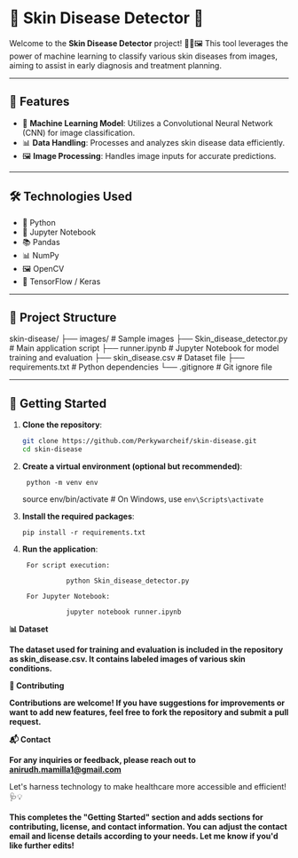 # 🧴 Skin Disease Detector 🧬

Welcome to the **Skin Disease Detector** project! 🧑‍⚕️🖼️ This tool leverages the power of machine learning to classify various skin diseases from images, aiming to assist in early diagnosis and treatment planning.

---

## 🚀 Features

- 🧠 **Machine Learning Model**: Utilizes a Convolutional Neural Network (CNN) for image classification.
- 📊 **Data Handling**: Processes and analyzes skin disease data efficiently.
- 🖼️ **Image Processing**: Handles image inputs for accurate predictions.

---

## 🛠️ Technologies Used

- 🐍 Python
- 📓 Jupyter Notebook
- 📚 Pandas
- 📊 NumPy
- 🖼️ OpenCV
- 🧠 TensorFlow / Keras

---

## 📁 Project Structure

skin-disease/
├── images/ # Sample images
├── Skin_disease_detector.py # Main application script
├── runner.ipynb # Jupyter Notebook for model training and evaluation
├── skin_disease.csv # Dataset file
├── requirements.txt # Python dependencies
└── .gitignore # Git ignore file

---

## 🧪 Getting Started

1. **Clone the repository**:

   ```bash
   git clone https://github.com/Perkywarcheif/skin-disease.git
   cd skin-disease

2. **Create a virtual environment (optional but recommended)**:

		python -m venv env
    source env/bin/activate  # On Windows, use `env\Scripts\activate`

3.  **Install the required packages**:
     
        pip install -r requirements.txt

4.  **Run the application**:

         For script execution:

		           python Skin_disease_detector.py

         For Jupyter Notebook:

		           jupyter notebook runner.ipynb

 **📊 Dataset**
       
   **The dataset used for training and evaluation is included in the repository as skin_disease.csv. It contains labeled images of various skin conditions.**

 **🤝 Contributing**
        
   **Contributions are welcome! If you have suggestions for improvements or want to add new features, feel free to fork the repository and submit a pull request.**

**📬 Contact**

   **For any inquiries or feedback, please reach out to anirudh.mamilla1@gmail.com**


Let's harness technology to make healthcare more accessible and efficient! 🩺💡


   **This completes the "Getting Started" section and adds sections for contributing, license, and contact information. You can adjust the **contact email** and **license** details according to your needs. Let me know if you'd like further edits!**








	 

	 


